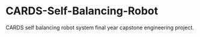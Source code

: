 # CARDS-Self-Balancing-Robot
CARDS self balancing robot system final year capstone engineering project.
